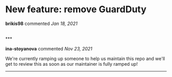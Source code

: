 # New feature: remove GuardDuty

**brikis98** commented *Jan 18, 2021*


<br />
***


**ina-stoyanova** commented *Nov 23, 2021*

We're currently ramping up someone to help us maintain this repo and we'll get to review this as soon as our maintainer is fully ramped up!

***

